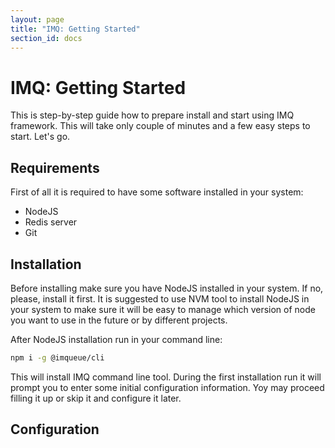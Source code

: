 ```yaml
---
layout: page
title: "IMQ: Getting Started"
section_id: docs
---
```


# IMQ: Getting Started

This is step-by-step guide how to prepare install and start using IMQ framework.
This will take only couple of minutes and a few easy steps to start. Let's go.

## Requirements

First of all it is required to have some software installed in your 
system:

 - NodeJS
 - Redis server
 - Git

## Installation

Before installing make sure you have NodeJS installed in your system. If no,
please, install it first. It is suggested to use NVM tool to install NodeJS
in your system to make sure it will be easy to manage which version of node 
you want to use in the future or by different projects.

After NodeJS installation run in your command line:

~~~bash
npm i -g @imqueue/cli
~~~

This will install IMQ command line tool. During the first installation run it 
will prompt you to enter some initial configuration information. Yoy may proceed
filling it up or skip it and configure it later.

## Configuration

